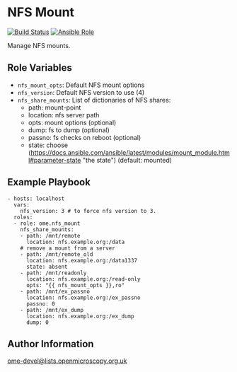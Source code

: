 NFS Mount
=========

[![Build Status](https://travis-ci.org/ome/ansible-role-nfs-mount.svg)](https://travis-ci.org/ome/ansible-role-nfs-mount)
[![Ansible Role](https://img.shields.io/ansible/role/41357.svg)](https://galaxy.ansible.com/ome/nfs_mount/)

Manage NFS mounts.


Role Variables
--------------

- `nfs_mount_opts`: Default NFS mount options
- `nfs_version`: Default NFS version to use (4)
- `nfs_share_mounts`: List of dictionaries of NFS shares:
   - path: mount-point
   - location: nfs server path
   - opts: mount options (optional)
   - dump: fs to dump (optional)
   - passno: fs checks on reboot (optional)
   - state: choose (https://docs.ansible.com/ansible/latest/modules/mount_module.html#parameter-state "the state") (default: mounted)


Example Playbook
----------------

    - hosts: localhost
      vars:
        nfs_version: 3 # to force nfs version to 3.
      roles:
      - role: ome.nfs_mount
        nfs_share_mounts:
        - path: /mnt/remote
          location: nfs.example.org:/data
        # remove a mount from a server
        - path: /mnt/remote_old
          location: nfs.example.org:/data1337
          state: absent
        - path: /mnt/readonly
          location: nfs.example.org:/read-only
          opts: "{{ nfs_mount_opts }},ro"
        - path: /mnt/ex_passno
          location: nfs.example.org:/ex_passno
          passno: 0
        - path: /mnt/ex_dump
          location: nfs.example.org:/ex_dump
          dump: 0


Author Information
------------------

ome-devel@lists.openmicroscopy.org.uk

